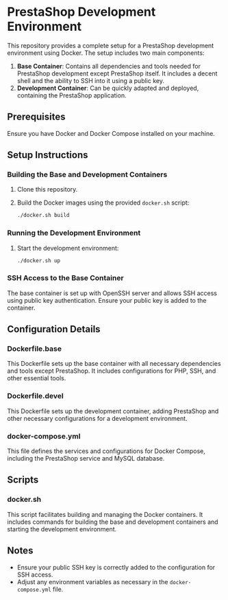
# PrestaShop Development Environment

This repository provides a complete setup for a PrestaShop development environment using Docker. The setup includes two main components:

1. **Base Container**: Contains all dependencies and tools needed for PrestaShop development except PrestaShop itself. It includes a decent shell and the ability to SSH into it using a public key.
2. **Development Container**: Can be quickly adapted and deployed, containing the PrestaShop application.

## Prerequisites

Ensure you have Docker and Docker Compose installed on your machine.

## Setup Instructions

### Building the Base and Development Containers

1. Clone this repository.

2. Build the Docker images using the provided `docker.sh` script:

   ```sh
   ./docker.sh build
   ```

### Running the Development Environment

1. Start the development environment:

   ```sh
   ./docker.sh up
   ```

### SSH Access to the Base Container

The base container is set up with OpenSSH server and allows SSH access using public key authentication. Ensure your public key is added to the container.

## Configuration Details

### Dockerfile.base

This Dockerfile sets up the base container with all necessary dependencies and tools except PrestaShop. It includes configurations for PHP, SSH, and other essential tools.

### Dockerfile.devel

This Dockerfile sets up the development container, adding PrestaShop and other necessary configurations for a development environment.

### docker-compose.yml

This file defines the services and configurations for Docker Compose, including the PrestaShop service and MySQL database.

## Scripts

### docker.sh

This script facilitates building and managing the Docker containers. It includes commands for building the base and development containers and starting the development environment.

## Notes

- Ensure your public SSH key is correctly added to the configuration for SSH access.
- Adjust any environment variables as necessary in the `docker-compose.yml` file.

